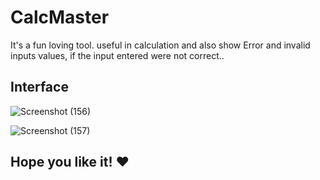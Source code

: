 # CalcMaster
  It's a fun loving tool. useful in calculation and also show Error and invalid inputs values, if the input entered were not correct..

## Interface
 ![Screenshot (156)](https://github.com/Singhayushraj/CalcMaster/assets/117268582/948828ba-20b8-4111-9e7e-9a91722b123d)

 ![Screenshot (157)](https://github.com/Singhayushraj/CalcMaster/assets/117268582/591cf6be-28b0-4612-bdf2-a20848bf4d23)

## Hope you like it! ❤️
